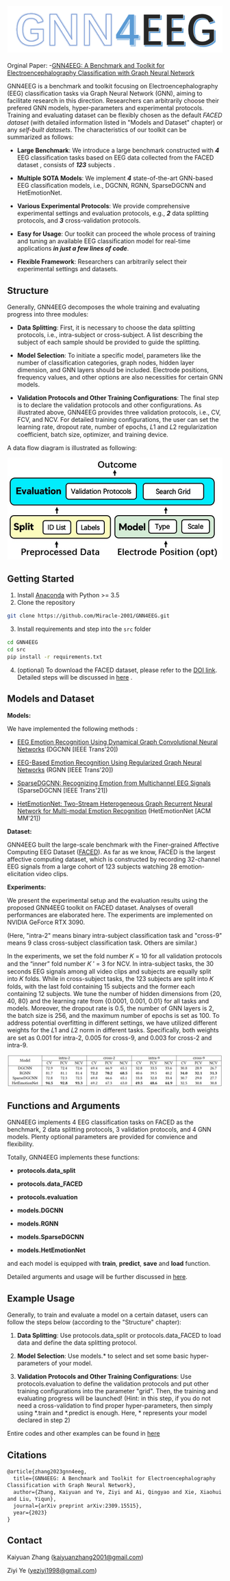 
![logo](./src/pics/logo.png)
---
Orginal Paper: -[GNN4EEG: A Benchmark and Toolkit for Electroencephalography Classification with Graph Neural Network](https://arxiv.org/abs/2309.15515) 

<!-- Electroencephalography (EEG) classification is a crucial task in neuroscience, neural engineering, and several commercial applications. Traditional EEG classification models, however, have often overlooked or inadequately leveraged the brain’s topological information. Recognizing this shortfall, there has been a burgeoning interest in recent years in harnessing the potential of Graph Neural Networks (GNN) to exploit the topological information by modeling features selected from each EEG channel in a graph structure. 

However, it remains challenging to evaluate the transferability of these models and implement GNN-based EEG classification models in practice due to the lack of easy-to-use toolkits and large-scale public benchmarks. To tackle this, we build GNN4EEG, a benchmark and toolkit for EEG classification with GNN. -->

GNN4EEG is a benchmark and toolkit focusing on Electroencephalography (EEG) classification tasks via Graph Neural Network (GNN), aiming to facilitate research in this direction. Researchers can arbitrarily choose their prefered GNN models, hyper-parameters and experimental protocols. Training and evaluating dataset can be flexibly chosen as the default *FACED dataset* (with detailed information listed in "Models and Dataset" chapter) or any *self-built datasets*.  The characteristics of our toolkit can be summarized as follows:

- **Large Benchmark**: We introduce a large
benchmark constructed with ***4*** EEG classification tasks based on
EEG data collected from the FACED dataset , consists of ***123*** subjects . 

- **Multiple SOTA Models**:  We implement  ***4*** state-of-the-art GNN-based EEG classification
models, i.e., DGCNN, RGNN, SparseDGCNN and HetEmotionNet.

- **Various Experimental Protocols**:  We provide comprehensive experimental settings and evaluation protocols, e.g., ***2*** data splitting protocols, and ***3*** cross-validation protocols.

- **Easy for Usage**: Our toolkit can proceed the whole process of training and tuning an available EEG classification model for real-time applications ***in just a few lines of code***. 

- **Flexible Framework**: Researchers can arbitrarily select their experimental settings and datasets.



<!-- Generally, GNN4EEG implements **4 EEG classification tasks** as the benchmark, **3 validation protocols** , and **4 GNN models** . -->

## Structure

Generally, GNN4EEG decomposes the whole training and evaluating progress into three modules:

- **Data Splitting**: First, it is necessary to choose the data splitting protocols, i.e., intra-subject or cross-subject. A list describing
the subject of each sample should be provided to guide the splitting.

- **Model Selection**: To initiate a specific model, parameters like
the number of classification categories, graph nodes, hidden layer dimension, and GNN layers should be included. Electrode positions, frequency values, and other options are also necessities for certain
GNN models.


- **Validation Protocols and Other Training Configurations**: The
final step is to declare the validation protocols and other configurations. As illustrated above, GNN4EEG provides three validation protocols, i.e., CV, FCV, and NCV. For detailed training configurations, the user can set the learning rate, dropout rate, number of
epochs, 𝐿1 and 𝐿2 regularization coefficient, batch size, optimizer,
and training device.

A data flow diagram is illustrated as following:

![Structure](./src/pics/structure.png)



## Getting Started

1. Install [Anaconda](https://docs.conda.io/en/latest/miniconda.html) with Python >= 3.5
2. Clone the repository

```bash
git clone https://github.com/Miracle-2001/GNN4EEG.git
```

3. Install requirements and step into the `src` folder

```bash
cd GNN4EEG
cd src
pip install -r requirements.txt
```

4. (optional) To download the FACED dataset, please refer to the [DOI link](https://doi.org/10.7303/syn50614194). Detailed steps will be discussed in [here](./src/further_illustration/FACED_dataset_preparations.md)
.

## Models and Dataset

**Models:**

We have implemented the following methods :

- [EEG Emotion Recognition Using Dynamical Graph Convolutional Neural Networks](https://ieeexplore.ieee.org/abstract/document/8320798) (DGCNN [IEEE Trans'20])

- [EEG-Based Emotion Recognition Using Regularized Graph Neural Networks](https://arxiv.org/pdf/1907.07835.pdf) (RGNN [IEEE Trans'20])

- [SparseDGCNN: Recognizing Emotion from Multichannel EEG Signals](https://ieeexplore.ieee.org/abstract/document/9321519) (SparseDGCNN [IEEE Trans'21])

- [HetEmotionNet: Two-Stream Heterogeneous Graph Recurrent Neural Network for Multi-modal Emotion Recognition](https://arxiv.org/pdf/2108.03354.pdf) (HetEmotionNet [ACM MM'21])

**Dataset:**

GNN4EEG built the large-scale benchmark with the Finer-grained Affective Computing EEG Dataset ([FACED](https://doi.org/10.7303/syn50614194)). As far
as we know, FACED is the largest affective computing dataset,
which is constructed by recording 32-channel EEG signals from a
large cohort of 123 subjects watching 28 emotion-elicitation video
clips.


**Experiments:**

We present the experimental setup and the evaluation results using the proposed GNN4EEG toolkit on FACED dataset. Analyses of
overall performances are elaborated here. The experiments are implemented on NVIDIA GeForce RTX 3090.

(Here, "intra-2" means binary intra-subject classification task and "cross-9" means 9 class cross-subject classification task. Others are similar.)

In the experiments, we set the fold number 𝐾 = 10 for all validation protocols and the
“inner” fold number 𝐾
′ = 3 for NCV. In intra-subject tasks, the 30
seconds EEG signals among all video clips and subjects are equally
split into 𝐾 folds. While in cross-subject tasks, the 123 subjects are
split into 𝐾 folds, with the last fold containing 15 subjects and the
former each containing 12 subjects.
We tune the number of hidden dimensions from {20, 40, 80} and
the learning rate from {0.0001, 0.001, 0.01} for all tasks and models.
Moreover, the dropout rate is 0.5, the number of GNN layers is 2,
the batch size is 256, and the maximum number of epochs is set
as 100. To address potential overfitting in different settings, we
have utilized different weights for the 𝐿1 and 𝐿2 norm in different
tasks. Specifically, both weights are set as 0.001 for intra-2, 0.005
for cross-9, and 0.003 for cross-2 and intra-9. 

![result](./src/pics/result.png)

## Functions and Arguments 

GNN4EEG implements 4 EEG classification tasks on FACED as the benchmark, 2 data splitting protocols, 3 validation
protocols, and 4 GNN models. Plenty optional parameters are provided for convience and flexibility.

Totally, GNN4EEG implements these functions:


- **protocols.data_split**
- **protocols.data_FACED**
- **protocols.evaluation**

- **models.DGCNN**
- **models.RGNN**
- **models.SparseDGCNN**
- **models.HetEmotionNet**

and each model is equipped with **train**, **predict**, **save** and **load** function.


Detailed arguments and usage will be further discussed in [here](./src/further_illustration/Functions_and_Arguments.md).

## Example Usage

Generally, to train and evaluate a model on a certain dataset, users can follow the steps below (according to the "Structure" chapter):

1. **Data Splitting**: Use protocols.data_split or protocols.data_FACED to load data and define the data splitting protocol.

2. **Model Selection**: Use models.* to select and set some basic hyper-parameters of your model.

3. **Validation Protocols and Other Training Configurations**: Use protocols.evaluation to define the validation protocols and put other training configurations into the parameter "grid". Then, the training and evaluating progress will be launched! (Hint: in this step, if you do not need a cross-validation to find proper hyper-parameters, then simply using *.train and *.predict is enough. Here, * represents your model declared in step 2)

Entire codes and other examples can be found in [here](example.ipynb)

## Citations
```
@article{zhang2023gnn4eeg,
  title={GNN4EEG: A Benchmark and Toolkit for Electroencephalography Classification with Graph Neural Network},
  author={Zhang, Kaiyuan and Ye, Ziyi and Ai, Qingyao and Xie, Xiaohui and Liu, Yiqun},
  journal={arXiv preprint arXiv:2309.15515},
  year={2023}
}
```

## Contact

Kaiyuan Zhang (<kaiyuanzhang2001@gmail.com>)

Ziyi Ye (<yeziyi1998@gmail.com>)

